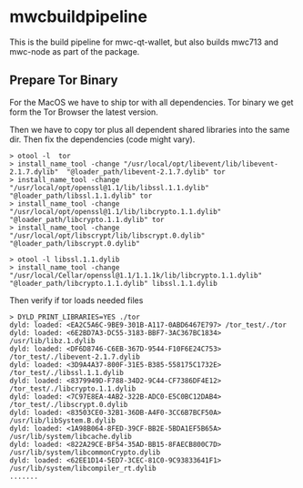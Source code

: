 # mwcbuildpipeline

This is the build pipeline for mwc-qt-wallet, but also builds mwc713 and mwc-node as part of the package.

## Prepare Tor Binary

For the MacOS we have to ship tor with all dependencies.
Tor binary we get form the Tor Browser the latest version.

Then we have to copy tor plus all dependent shared libraries into the same dir. Then fix the dependencies (code might vary).

```
> otool -l  tor
> install_name_tool -change "/usr/local/opt/libevent/lib/libevent-2.1.7.dylib"  "@loader_path/libevent-2.1.7.dylib" tor
> install_name_tool -change "/usr/local/opt/openssl@1.1/lib/libssl.1.1.dylib"  "@loader_path/libssl.1.1.dylib" tor
> install_name_tool -change "/usr/local/opt/openssl@1.1/lib/libcrypto.1.1.dylib"  "@loader_path/libcrypto.1.1.dylib" tor
> install_name_tool -change "/usr/local/opt/libscrypt/lib/libscrypt.0.dylib"  "@loader_path/libscrypt.0.dylib"

> otool -l libssl.1.1.dylib
> install_name_tool -change "/usr/local/Cellar/openssl@1.1/1.1.1k/lib/libcrypto.1.1.dylib"  "@loader_path/libcrypto.1.1.dylib" libssl.1.1.dylib
```

Then verify if tor loads needed files

```
> DYLD_PRINT_LIBRARIES=YES ./tor
dyld: loaded: <EA2C5A6C-9BE9-301B-A117-0ABD6467E797> /tor_test/./tor
dyld: loaded: <6E2BD7A3-DC55-3183-BBF7-3AC367BC1834> /usr/lib/libz.1.dylib
dyld: loaded: <DF6D8746-C6EB-367D-9544-F10F6E24C753> /tor_test/./libevent-2.1.7.dylib
dyld: loaded: <3D9A4A37-800F-31E5-B385-558175C1732E> /tor_test/./libssl.1.1.dylib
dyld: loaded: <8379949D-F788-34D2-9C44-CF7386DF4E12> /tor_test/./libcrypto.1.1.dylib
dyld: loaded: <7C97E8EA-4AB2-322B-ADC0-E5C0BC12DAB4> /tor_test/./libscrypt.0.dylib
dyld: loaded: <83503CE0-32B1-36DB-A4F0-3CC6B7BCF50A> /usr/lib/libSystem.B.dylib
dyld: loaded: <1A98B064-8FED-39CF-BB2E-5BDA1EF5B65A> /usr/lib/system/libcache.dylib
dyld: loaded: <822A29CE-BF54-35AD-BB15-8FAECB800C7D> /usr/lib/system/libcommonCrypto.dylib
dyld: loaded: <62EE1D14-5ED7-3CEC-81C0-9C93833641F1> /usr/lib/system/libcompiler_rt.dylib
.......
```